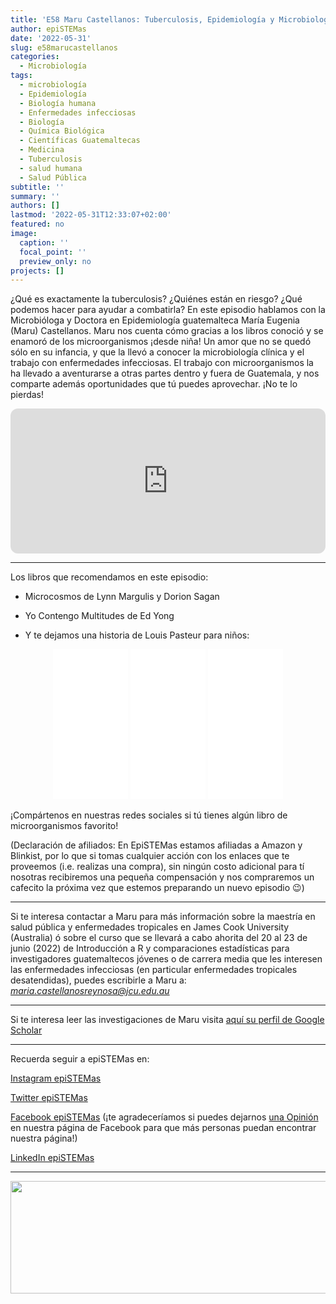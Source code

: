 ```yaml
---
title: 'E58 Maru Castellanos: Tuberculosis, Epidemiología y Microbiología'
author: epiSTEMas
date: '2022-05-31'
slug: e58marucastellanos
categories:
  - Microbiología
tags:
  - microbiología
  - Epidemiología
  - Biología humana
  - Enfermedades infecciosas
  - Biología
  - Química Biológica
  - Científicas Guatemaltecas
  - Medicina
  - Tuberculosis
  - salud humana
  - Salud Pública
subtitle: ''
summary: ''
authors: []
lastmod: '2022-05-31T12:33:07+02:00'
featured: no
image:
  caption: ''
  focal_point: ''
  preview_only: no
projects: []
---
```


¿Qué es exactamente la tuberculosis? ¿Quiénes están en riesgo? ¿Qué podemos hacer para ayudar a combatirla? En este episodio hablamos con la Microbióloga y Doctora en Epidemiología guatemalteca María Eugenia (Maru) Castellanos. Maru nos cuenta cómo gracias a los libros conoció y se enamoró de los microorganismos ¡desde niña! Un amor que no se quedó sólo en su infancia, y que la llevó a conocer la microbiología clínica y el trabajo con enfermedades infecciosas. El trabajo con microorganismos la ha llevado a aventurarse a otras partes dentro y fuera de Guatemala, y nos comparte además oportunidades que tú puedes aprovechar. ¡No te lo pierdas!

<iframe style="border-radius:12px" src="https://open.spotify.com/embed/episode/1ONCLtouLbd5fLfMpM8zMK?utm_source=generator&theme=0" width="100%" height="232" frameBorder="0" allowfullscreen="" allow="autoplay; clipboard-write; encrypted-media; fullscreen; picture-in-picture"></iframe>

- - - - -

Los libros que recomendamos en este episodio:

* Microcosmos de Lynn Margulis y Dorion Sagan  


* Yo Contengo Multitudes de Ed Yong  


* Y te dejamos una historia de Louis Pasteur para niños:  

<center>
<iframe sandbox="allow-popups allow-scripts allow-modals allow-forms allow-same-origin" style="width:120px;height:240px;" marginwidth="0" marginheight="0" scrolling="no" frameborder="0" src="//ws-na.amazon-adsystem.com/widgets/q?ServiceVersion=20070822&OneJS=1&Operation=GetAdHtml&MarketPlace=US&source=ss&ref=as_ss_li_til&ad_type=product_link&tracking_id=braeunerd04-20&language=en_US&marketplace=amazon&region=US&placement=841361001X&asins=841361001X&linkId=bcb301c0a9d728513b814fe31f0ab188&show_border=true&link_opens_in_new_window=true"></iframe>

<iframe sandbox="allow-popups allow-scripts allow-modals allow-forms allow-same-origin" style="width:120px;height:240px;" marginwidth="0" marginheight="0" scrolling="no" frameborder="0" src="//ws-na.amazon-adsystem.com/widgets/q?ServiceVersion=20070822&OneJS=1&Operation=GetAdHtml&MarketPlace=US&source=ss&ref=as_ss_li_til&ad_type=product_link&tracking_id=braeunerd04-20&language=en_US&marketplace=amazon&region=US&placement=8499927661&asins=8499927661&linkId=f328e56777928d1e08f5803fe5ae4fe2&show_border=true&link_opens_in_new_window=true"></iframe>

<iframe sandbox="allow-popups allow-scripts allow-modals allow-forms allow-same-origin" style="width:120px;height:240px;" marginwidth="0" marginheight="0" scrolling="no" frameborder="0" src="//ws-na.amazon-adsystem.com/widgets/q?ServiceVersion=20070822&OneJS=1&Operation=GetAdHtml&MarketPlace=US&source=ss&ref=as_ss_li_til&ad_type=product_link&tracking_id=braeunerd04-20&language=en_US&marketplace=amazon&region=US&placement=0520210646&asins=0520210646&linkId=91fd1d02673d97df1de5970dfc897c2c&show_border=true&link_opens_in_new_window=true"></iframe>
</center>


  
  
¡Compártenos en nuestras redes sociales si tú tienes algún libro de microorganismos favorito!  
  
  
(Declaración de afiliados: En EpiSTEMas estamos afiliadas a Amazon y Blinkist, por lo que si tomas cualquier acción con los enlaces que te proveemos (i.e. realizas una compra), sin ningún costo adicional para tí nosotras recibiremos una pequeña compensación y nos compraremos un cafecito la próxima vez que estemos preparando un nuevo episodio 😉)

- - - - -

Si te interesa contactar a Maru para más información sobre la maestría en salud pública y enfermedades tropicales en James Cook University (Australia) ó sobre el curso que se llevará a cabo ahorita del 20 al 23 de junio (2022) de Introducción a R y comparaciones estadísticas para investigadores guatemaltecos jóvenes o de carrera media que les interesen las enfermedades infecciosas (en particular enfermedades tropicales desatendidas), puedes escribirle a Maru a: *maria.castellanosreynosa@jcu.edu.au*

- - - - -

Si te interesa leer las investigaciones de Maru visita [aquí su perfil de Google Scholar](https://scholar.google.com/citations?hl=en&user=Q1wjyNcAAAAJ&view_op=list_works&sortby=pubdate)

- - - - -

Recuerda seguir a epiSTEMas en:

[Instagram epiSTEMas](https://www.instagram.com/epistemas/)  

[Twitter epiSTEMas](https://twitter.com/epiSTEMas_Pod)

[Facebook epiSTEMas](https://www.facebook.com/epiSTEMasPod) (¡te agradeceríamos si puedes dejarnos [una Opinión](https://www.facebook.com/epiSTEMasPod/reviews/) en nuestra página de Facebook para que más personas puedan encontrar nuestra página!)

[LinkedIn epiSTEMas](https://www.linkedin.com/company/epistemas-podcast/)

- - - - -


<a href="https://blinkist.o6eiov.net/c/2994553/815678/10732?subId1=EpiSTEMas&u=http%3A%2F%2Fwww.blinkist.com%3Firclickid%3D%7Bclickid%7D%26utm_medium%3Dpaid%26utm_campaign%3D%7Birpid%7D%26utm_source%3DImpact%26utm_term%3D%7Biradname%7D%26utm_content%3D%7Bircid%7D" target="_top" id="815678"><img src="//a.impactradius-go.com/display-ad/10732-815678" border="0" alt="" width="1456" height="180"/></a><img height="0" width="0" src="https://imp.pxf.io/i/2994553/815678/10732?subId1=EpiSTEMas" style="position:absolute;visibility:hidden;" border="0" />
